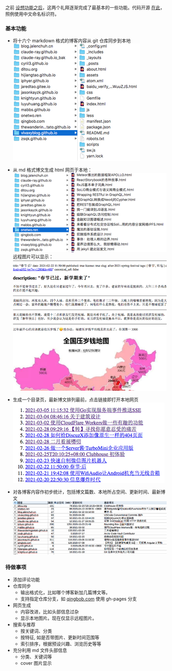 之前 [设想功能之后](https://gitee.com/zhishi/collection-of-chinese-blogs/blob/master/%E6%96%87%E6%A1%A3/2021-01-26-%E5%9F%BA%E4%BA%8E%20git%20%E7%9A%84%E5%8D%9A%E5%AE%A2%E8%81%9A%E5%90%88%E5%B7%A5%E5%85%B7%E4%BD%BF%E7%94%A8%E5%9C%BA%E6%99%AF%EF%BC%88%E4%B8%80%EF%BC%89%EF%BC%9A%E8%AF%BB%E8%80%85.md)，这两个礼拜逐渐完成了最基本的一些功能。代码开源 [在此](https://gitee.com/zhishi/collection-of-chinese-blogs/tree/master/%E5%8E%9F%E5%9E%8B)，照例使用中文命名标识符。

### 基本功能

- 将十六个 markdown 格式的博客内容从 git 仓库同步到本地
![同步](截图/2021-03-06_同步.png)

- 从 md 格式博文生成 html 网页于本地：
![html](截图/2021-03-06_html.png)
远程图片可以显示：
![html例子](截图/2021-03-06_html例子.png)

- 生成一个目录页，最新博文排列最前，点击链接即打开本地网页
![目录](截图/2021-03-06_目录.png)

- 对各博客内容作初步统计，包括博文篇数、本地所占空间、更新时间、最新博文
![统计](截图/2021-03-06_统计.png)

### 待做事项

- 添加评论功能
- 仓库同步
  - 输出格式化，比如哪个博客新加几篇博文等。
  - 支持指定仓库分支，如 [qingbob.com](https://github.com/hh54188/jekyll-blog) 使用 gh-pages 分支
- 网页生成
  - 内容改进，比如头部信息过杂
  - 显示本地图片。现在仅显示远程图片。
- 搜索与推荐
  - 按关键词、分类
  - 按特征, 如是否带图片、更新时间范围等
  - 索引排序，根据预设兴趣、浏览历史等等
- 充分利用 md 文件头部信息
  - 分类、关键词等
  - cover 图片显示
